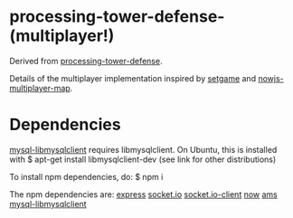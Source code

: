 # processing-tower-defense-(multiplayer!)

Derived from [processing-tower-defense](https://github.com/rictic/processing-tower-defense).

Details of the multiplayer implementation inspired by [setgame](https://github.com/vincentwoo/setgame) and [nowjs-multiplayer-map](https://github.com/rockhowse/nowjs-multiplayer-map).

# Dependencies

[mysql-libmysqlclient](http://sannis.github.com/node-mysql-libmysqlclient/index.html) requires libmysqlclient. On Ubuntu, this is installed with
    $ apt-get install libmysqlclient-dev
(see link for other distributions)

To install npm dependencies, do:
    $ npm i

The npm dependencies are:
    [express](http://expressjs.com/)
    [socket.io](http://socket.io/)
    [socket.io-client](https://github.com/LearnBoost/socket.io-client)
    [now](http://nowjs.com/)
    [ams](https://github.com/kof/node-ams)
    [mysql-libmysqlclient](http://sannis.github.com/node-mysql-libmysqlclient/index.html)
